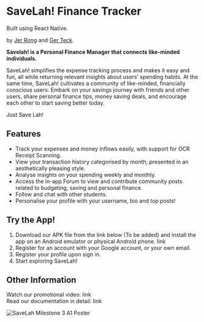 # SaveLah! Finance Tracker
Built using React Native.
<br />

by [Jer Rong](https://github.com/CJerrong)  and [Ger Teck](https://github.com/gerteck).
<br />

**Savelah! is a Personal Finance Manager that connects like-minded individuals.**

SaveLah! simplifies the expense tracking process and makes it easy and fun, all while returning relevant insights about users’ spending habits. At the same time, SaveLah! cultivates a community of like-minded, financially conscious users. Embark on your savings journey with friends and other users, share personal finance tips, money saving deals, and encourage each other to start saving better today.

Just Save Lah!

## Features
- Track your expenses and money inflows easily, with support for OCR Receipt Scanning.
- View your transaction history categorised by month, presented in an aesthetically pleasing style.
- Analyse insights on your spending weekly and monthly.
- Access the in-app Forum to view and contribute community posts related to budgeting, saving and personal finance.
- Follow and chat with other students.
- Personalise your profile with your username, bio and top posts!

## Try the App!
1. Download our APK file from the link below (To be added) and install the app on an Android emulator or physical Android phone.
link
2. Register for an account with your Google account, or your own email.
3. Register your profile upon sign in.
4. Start exploring SaveLah! 

## Other Information
Watch our promotional video: link
<br />
Read our documentation in detail: link 
<br />

![SaveLah Milestone 3 A1 Poster](https://github.com/gerteck/SaveLah/assets/111064611/e093673f-cd94-4084-9f07-d234a6939906)

